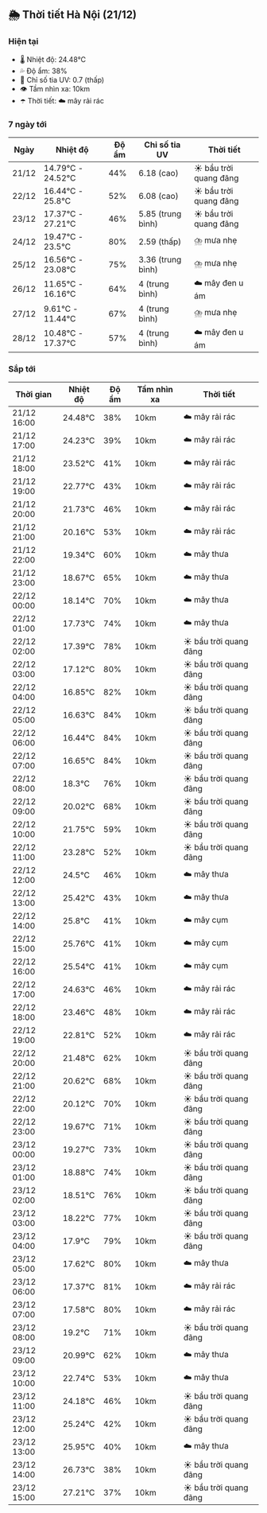 ## 🌦️ Thời tiết Hà Nội (21/12)

### Hiện tại

- 🌡️ Nhiệt độ: 24.48℃
- 💦 Độ ẩm: 38%
- 🌟 Chỉ số tia UV: 0.7 (thấp)
- 👁️ Tầm nhìn xa: 10km
- ☂️ Thời tiết: ☁️ mây rải rác

### 7 ngày tới

| Ngày | Nhiệt độ | Độ ẩm | Chỉ số tia UV | Thời tiết |
| --- | --- | --- | --- | --- |
| 21/12 | 14.79℃ - 24.52℃ | 44% | 6.18 (cao) | ☀️ bầu trời quang đãng |
| 22/12 | 16.44℃ - 25.8℃ | 52% | 6.08 (cao) | ☀️ bầu trời quang đãng |
| 23/12 | 17.37℃ - 27.21℃ | 46% | 5.85 (trung bình) | ☀️ bầu trời quang đãng |
| 24/12 | 19.47℃ - 23.5℃ | 80% | 2.59 (thấp) | ⛈️ mưa nhẹ |
| 25/12 | 16.56℃ - 23.08℃ | 75% | 3.36 (trung bình) | ⛈️ mưa nhẹ |
| 26/12 | 11.65℃ - 16.16℃ | 64% | 4 (trung bình) | ☁️ mây đen u ám |
| 27/12 | 9.61℃ - 11.44℃ | 67% | 4 (trung bình) | ⛈️ mưa nhẹ |
| 28/12 | 10.48℃ - 17.37℃ | 57% | 4 (trung bình) | ☁️ mây đen u ám |

### Sắp tới

| Thời gian | Nhiệt độ | Độ ẩm | Tầm nhìn xa | Thời tiết |
| --- | --- | --- | --- | --- |
| 21/12 16:00 | 24.48℃ | 38% | 10km | ☁️ mây rải rác |
| 21/12 17:00 | 24.23℃ | 39% | 10km | ☁️ mây rải rác |
| 21/12 18:00 | 23.52℃ | 41% | 10km | ☁️ mây rải rác |
| 21/12 19:00 | 22.77℃ | 43% | 10km | ☁️ mây rải rác |
| 21/12 20:00 | 21.73℃ | 46% | 10km | ☁️ mây rải rác |
| 21/12 21:00 | 20.16℃ | 53% | 10km | ☁️ mây rải rác |
| 21/12 22:00 | 19.34℃ | 60% | 10km | ☁️ mây thưa |
| 21/12 23:00 | 18.67℃ | 65% | 10km | ☁️ mây thưa |
| 22/12 00:00 | 18.14℃ | 70% | 10km | ☁️ mây thưa |
| 22/12 01:00 | 17.73℃ | 74% | 10km | ☁️ mây thưa |
| 22/12 02:00 | 17.39℃ | 78% | 10km | ☀️ bầu trời quang đãng |
| 22/12 03:00 | 17.12℃ | 80% | 10km | ☀️ bầu trời quang đãng |
| 22/12 04:00 | 16.85℃ | 82% | 10km | ☀️ bầu trời quang đãng |
| 22/12 05:00 | 16.63℃ | 84% | 10km | ☀️ bầu trời quang đãng |
| 22/12 06:00 | 16.44℃ | 84% | 10km | ☀️ bầu trời quang đãng |
| 22/12 07:00 | 16.65℃ | 84% | 10km | ☀️ bầu trời quang đãng |
| 22/12 08:00 | 18.3℃ | 76% | 10km | ☀️ bầu trời quang đãng |
| 22/12 09:00 | 20.02℃ | 68% | 10km | ☀️ bầu trời quang đãng |
| 22/12 10:00 | 21.75℃ | 59% | 10km | ☀️ bầu trời quang đãng |
| 22/12 11:00 | 23.28℃ | 52% | 10km | ☀️ bầu trời quang đãng |
| 22/12 12:00 | 24.5℃ | 46% | 10km | ☁️ mây thưa |
| 22/12 13:00 | 25.42℃ | 43% | 10km | ☁️ mây thưa |
| 22/12 14:00 | 25.8℃ | 41% | 10km | ☁️ mây cụm |
| 22/12 15:00 | 25.76℃ | 41% | 10km | ☁️ mây cụm |
| 22/12 16:00 | 25.54℃ | 41% | 10km | ☁️ mây cụm |
| 22/12 17:00 | 24.63℃ | 46% | 10km | ☁️ mây rải rác |
| 22/12 18:00 | 23.46℃ | 48% | 10km | ☁️ mây rải rác |
| 22/12 19:00 | 22.81℃ | 52% | 10km | ☁️ mây rải rác |
| 22/12 20:00 | 21.48℃ | 62% | 10km | ☀️ bầu trời quang đãng |
| 22/12 21:00 | 20.62℃ | 68% | 10km | ☀️ bầu trời quang đãng |
| 22/12 22:00 | 20.12℃ | 70% | 10km | ☀️ bầu trời quang đãng |
| 22/12 23:00 | 19.67℃ | 71% | 10km | ☀️ bầu trời quang đãng |
| 23/12 00:00 | 19.27℃ | 73% | 10km | ☀️ bầu trời quang đãng |
| 23/12 01:00 | 18.88℃ | 74% | 10km | ☀️ bầu trời quang đãng |
| 23/12 02:00 | 18.51℃ | 76% | 10km | ☀️ bầu trời quang đãng |
| 23/12 03:00 | 18.22℃ | 77% | 10km | ☀️ bầu trời quang đãng |
| 23/12 04:00 | 17.9℃ | 79% | 10km | ☀️ bầu trời quang đãng |
| 23/12 05:00 | 17.62℃ | 80% | 10km | ☁️ mây thưa |
| 23/12 06:00 | 17.37℃ | 81% | 10km | ☁️ mây rải rác |
| 23/12 07:00 | 17.58℃ | 80% | 10km | ☁️ mây rải rác |
| 23/12 08:00 | 19.2℃ | 71% | 10km | ☀️ bầu trời quang đãng |
| 23/12 09:00 | 20.99℃ | 62% | 10km | ☁️ mây thưa |
| 23/12 10:00 | 22.74℃ | 53% | 10km | ☁️ mây thưa |
| 23/12 11:00 | 24.18℃ | 46% | 10km | ☀️ bầu trời quang đãng |
| 23/12 12:00 | 25.24℃ | 42% | 10km | ☀️ bầu trời quang đãng |
| 23/12 13:00 | 25.95℃ | 40% | 10km | ☁️ mây thưa |
| 23/12 14:00 | 26.73℃ | 38% | 10km | ☀️ bầu trời quang đãng |
| 23/12 15:00 | 27.21℃ | 37% | 10km | ☀️ bầu trời quang đãng |
